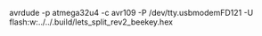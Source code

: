 avrdude -p atmega32u4 -c avr109 -P /dev/tty.usbmodemFD121 -U flash:w:../../.build/lets_split_rev2_beekey.hex
